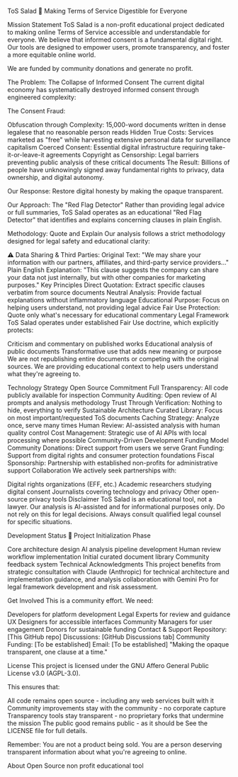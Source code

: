 ToS Salad 🥗 Making Terms of Service Digestible for Everyone

Mission Statement ToS Salad is a non-profit educational project dedicated to making online Terms of Service accessible and understandable for everyone. We believe that informed consent is a fundamental digital right. Our tools are designed to empower users, promote transparency, and foster a more equitable online world.

We are funded by community donations and generate no profit.

The Problem: The Collapse of Informed Consent The current digital economy has systematically destroyed informed consent through engineered complexity:

The Consent Fraud:

Obfuscation through Complexity: 15,000-word documents written in dense legalese that no reasonable person reads Hidden True Costs: Services marketed as "free" while harvesting extensive personal data for surveillance capitalism Coerced Consent: Essential digital infrastructure requiring take-it-or-leave-it agreements Copyright as Censorship: Legal barriers preventing public analysis of these critical documents The Result: Billions of people have unknowingly signed away fundamental rights to privacy, data ownership, and digital autonomy.

Our Response: Restore digital honesty by making the opaque transparent.

Our Approach: The "Red Flag Detector" Rather than providing legal advice or full summaries, ToS Salad operates as an educational "Red Flag Detector" that identifies and explains concerning clauses in plain English.

Methodology: Quote and Explain Our analysis follows a strict methodology designed for legal safety and educational clarity:

⚠️ Data Sharing & Third Parties: Original Text: "We may share your information with our partners, affiliates, and third-party service providers..." Plain English Explanation: "This clause suggests the company can share your data not just internally, but with other companies for marketing purposes." Key Principles Direct Quotation: Extract specific clauses verbatim from source documents Neutral Analysis: Provide factual explanations without inflammatory language Educational Purpose: Focus on helping users understand, not providing legal advice Fair Use Protection: Quote only what's necessary for educational commentary Legal Framework ToS Salad operates under established Fair Use doctrine, which explicitly protects:

Criticism and commentary on published works Educational analysis of public documents Transformative use that adds new meaning or purpose We are not republishing entire documents or competing with the original sources. We are providing educational context to help users understand what they're agreeing to.

Technology Strategy Open Source Commitment Full Transparency: All code publicly available for inspection Community Auditing: Open review of AI prompts and analysis methodology Trust Through Verification: Nothing to hide, everything to verify Sustainable Architecture Curated Library: Focus on most important/requested ToS documents Caching Strategy: Analyze once, serve many times Human Review: AI-assisted analysis with human quality control Cost Management: Strategic use of AI APIs with local processing where possible Community-Driven Development Funding Model Community Donations: Direct support from users we serve Grant Funding: Support from digital rights and consumer protection foundations Fiscal Sponsorship: Partnership with established non-profits for administrative support Collaboration We actively seek partnerships with:

Digital rights organizations (EFF, etc.) Academic researchers studying digital consent Journalists covering technology and privacy Other open-source privacy tools Disclaimer ToS Salad is an educational tool, not a lawyer. Our analysis is AI-assisted and for informational purposes only. Do not rely on this for legal decisions. Always consult qualified legal counsel for specific situations.

Development Status 🚧 Project Initialization Phase

Core architecture design AI analysis pipeline development Human review workflow implementation Initial curated document library Community feedback system Technical Acknowledgments This project benefits from strategic consultation with Claude (Anthropic) for technical architecture and implementation guidance, and analysis collaboration with Gemini Pro for legal framework development and risk assessment.

Get Involved This is a community effort. We need:

Developers for platform development Legal Experts for review and guidance UX Designers for accessible interfaces Community Managers for user engagement Donors for sustainable funding Contact & Support Repository: [This GitHub repo] Discussions: [GitHub Discussions tab] Community Funding: [To be established] Email: [To be established] "Making the opaque transparent, one clause at a time."

License This project is licensed under the GNU Affero General Public License v3.0 (AGPL-3.0).

This ensures that:

All code remains open source - including any web services built with it Community improvements stay with the community - no corporate capture Transparency tools stay transparent - no proprietary forks that undermine the mission The public good remains public - as it should be See the LICENSE file for full details.

Remember: You are not a product being sold. You are a person deserving transparent information about what you're agreeing to online.

About Open Source non profit educational tool
